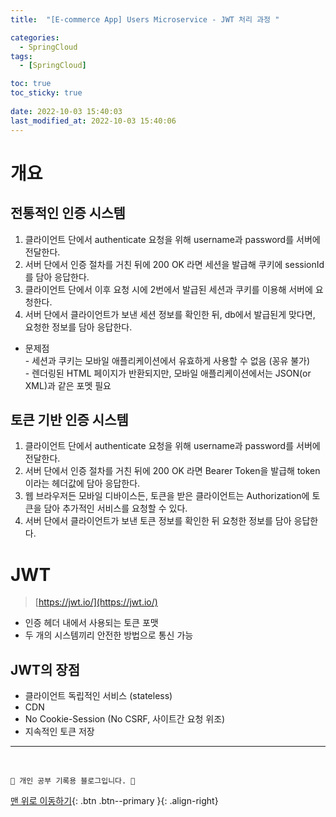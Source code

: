 ```yaml
---
title:  "[E-commerce App] Users Microservice - JWT 처리 과정 "

categories:
  - SpringCloud
tags:
  - [SpringCloud]

toc: true
toc_sticky: true
 
date: 2022-10-03 15:40:03
last_modified_at: 2022-10-03 15:40:06
---
```


# 개요
## 전통적인 인증 시스템
1. 클라이언트 단에서 authenticate 요청을 위해 username과 password를 서버에 전달한다.
2. 서버 단에서 인증 절차를 거친 뒤에 200 OK 라면 세션을 발급해 쿠키에 sessionId를 담아 응답한다.
3. 클라이언트 단에서 이후 요청 시에 2번에서 발급된 세션과 쿠키를 이용해 서버에 요청한다.
4. 서버 단에서 클라이언트가 보낸 세션 정보를 확인한 뒤, db에서 발급된게 맞다면, 요청한 정보를 담아 응답한다.

- 문제점<br>- 세션과 쿠키는 모바일 애플리케이션에서 유효하게 사용할 수 없음 (꽁유 불가)<br>- 렌더링된 HTML 페이지가 반환되지만, 모바일 애플리케이션에서는 JSON(or XML)과 같은 포멧 필요

## 토큰 기반 인증 시스템
1. 클라이언트 단에서 authenticate 요청을 위해 username과 password를 서버에 전달한다.
2. 서버 단에서 인증 절차를 거친 뒤에 200 OK 라면 Bearer Token을 발급해 token 이라는 헤더값에 담아 응답한다.
3. 웹 브라우저든 모바일 디바이스든, 토큰을 받은 클라이언트는 Authorization에 토큰을 담아 추가적인 서비스를 요청할 수 있다.
4. 서버 단에서 클라이언트가 보낸 토큰 정보를 확인한 뒤 요청한 정보를 담아 응답한다.

# JWT
> [https://jwt.io/](https://jwt.io/)

- 인증 헤더 내에서 사용되는 토큰 포맷
- 두 개의 시스템끼리 안전한 방법으로 통신 가능

## JWT의 장점
- 클라이언트 독립적인 서비스 (stateless)
- CDN
- No Cookie-Session (No CSRF, 사이트간 요청 위조)
- 지속적인 토큰 저장













***
<br>


    💛 개인 공부 기록용 블로그입니다. 👻

[맨 위로 이동하기](#){: .btn .btn--primary }{: .align-right}